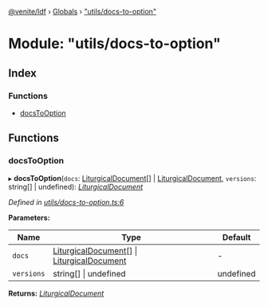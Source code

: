 [@venite/ldf](../README.md) › [Globals](../globals.md) › ["utils/docs-to-option"](_utils_docs_to_option_.md)

# Module: "utils/docs-to-option"

## Index

### Functions

* [docsToOption](_utils_docs_to_option_.md#docstooption)

## Functions

###  docsToOption

▸ **docsToOption**(`docs`: [LiturgicalDocument](../classes/_liturgical_document_.liturgicaldocument.md)[] | [LiturgicalDocument](../classes/_liturgical_document_.liturgicaldocument.md), `versions`: string[] | undefined): *[LiturgicalDocument](../classes/_liturgical_document_.liturgicaldocument.md)*

*Defined in [utils/docs-to-option.ts:6](https://github.com/gbj/venite/blob/f2cee0d/ldf/src/utils/docs-to-option.ts#L6)*

**Parameters:**

Name | Type | Default |
------ | ------ | ------ |
`docs` | [LiturgicalDocument](../classes/_liturgical_document_.liturgicaldocument.md)[] &#124; [LiturgicalDocument](../classes/_liturgical_document_.liturgicaldocument.md) | - |
`versions` | string[] &#124; undefined | undefined |

**Returns:** *[LiturgicalDocument](../classes/_liturgical_document_.liturgicaldocument.md)*
